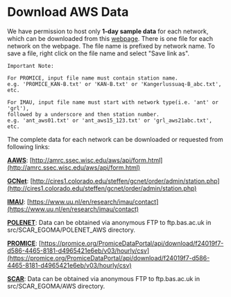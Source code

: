 # Download AWS Data

We have permission to host only **1-day sample data** for each network, which can be downloaded from this 
[webpage](http://jaws.ess.uci.edu/jaws/sample_data/). There is one file for each network on the webpage. 
The file name is prefixed by network name. To save a file, right click on the file name and select "Save link as".

```
Important Note:

For PROMICE, input file name must contain station name. 
e.g. 'PROMICE_KAN-B.txt' or 'KAN-B.txt' or 'Kangerlussuaq-B_abc.txt', etc.

For IMAU, input file name must start with network type(i.e. 'ant' or 'grl'), 
followed by a underscore and then station number. 
e.g. 'ant_aws01.txt' or 'ant_aws15_123.txt' or 'grl_aws21abc.txt', etc.

```

The complete data for each network can be downloaded or requested from following links:

<u>**AAWS**</u>: [http://amrc.ssec.wisc.edu/aws/api/form.html](http://amrc.ssec.wisc.edu/aws/api/form.html)

<u>**GCNet**</u>: [http://cires1.colorado.edu/steffen/gcnet/order/admin/station.php](http://cires1.colorado.edu/steffen/gcnet/order/admin/station.php)

<u>**IMAU**</u>: [https://www.uu.nl/en/research/imau/contact](https://www.uu.nl/en/research/imau/contact)

<u>**POLENET**</u>: Data can be obtained via anonymous FTP to ftp.bas.ac.uk in src/SCAR_EGOMA/POLENET_AWS directory.

<u>**PROMICE**</u>: [https://promice.org/PromiceDataPortal/api/download/f24019f7-d586-4465-8181-d4965421e6eb/v03/hourly/csv](https://promice.org/PromiceDataPortal/api/download/f24019f7-d586-4465-8181-d4965421e6eb/v03/hourly/csv)

<u>**SCAR**</u>: Data can be obtained via anonymous FTP to ftp.bas.ac.uk in src/SCAR_EGOMA/AWS directory.